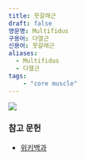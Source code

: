 ```yaml
---
title: 뭇갈래근
draft: false
영문명: Multifidus
구용어: 다열근
신용어: 뭇갈래근
aliases:
  - Multifidus
  - 다열근
tags:
    - "core muscle"
---
```


![](https://i.makeagif.com/media/9-03-2015/vzxNyB.gif)

### 참고 문헌

- [위키백과](https://en.wikipedia.org/wiki/Multifidus)
